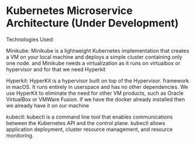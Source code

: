 # Kubernetes Microservice Architecture (Under Development)

Technologies Used:

Minikube:
Minikube is a lightweight Kubernetes implementation that creates a VM on your local machine and deploys a simple cluster containing only one node.
and Minikube needs a virtualization as it runs on virtualbox or hypervisor and for that we need Hyperkit

Hyperkit:
HyperKit is a hypervisor built on top of the Hypervisor. framework in macOS. It runs entirely in userspace and has no other dependencies. We use HyperKit to eliminate the need for other VM products, such as Oracle VirtualBox or VMWare Fusion.
if we have the docker already installed then we already have it on our machine

kubectl:
kubectl is a command line tool that enables communications between the Kubernetes API and the control plane. kubectl allows application deployment, cluster resource management, and resource monitoring.
